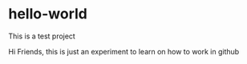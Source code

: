 # hello-world
This is a test project

Hi Friends, this is just an experiment to learn on how to work in github 
